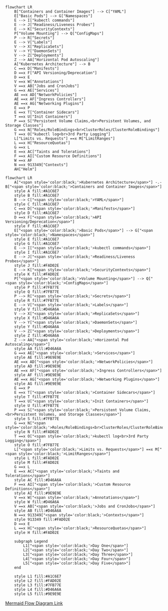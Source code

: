 ```mermaid
flowchart LR
	B["Containers and Container Images"] --> C["YAML"]
	E["Basic Pods"] --> G["Namespaces"]
	E --> I["kubectl commands"]
	E --> J["Readiness/Liveness Probes"]
	E --> K["SecurityContexts"]
	P["Volume Mounting"] --> Q["ConfigMaps"]
	P --> R["Secrets"]
	E --> V["Labels"]
	V --> X["ReplicaSets"]
	V --> Y["DaemonSets"]
	V --> Z["Deployments"]
	Z --> AA["Horizontal Pod Autoscaling"]
	A["Kubernetes Architecture"] --> B
	C ==x D["Manifests"]
	D ==x F["API Versioning/Deprecation"]
	D ==x E
	V ==x W["Annotations"]
	V ==x AB["Jobs and CronJobs"]
	G ==x AE["Services"]
	AE ==x AD["NetworkPolicies"]
	AE ==x AF["Ingress Controllers"]
	AE ==x AG["Networking Plugins"]
	E ==x P
	E ==x T["Container Sidecars"]
	T ==x U["Init Containers"]
	P ==x S["Persistent Volume Claims,<br>Persistent Volumes, and Storage Classes"]
	G ==x N["Roles/RoleBindings<br>ClusterRoles/ClusterRoleBindings"]
	T ==x O["kubectl log<br>3rd Party Logging"]
	L["Limits vs. Requests"] ==x M["LimitRanges"]
	L ==x H["ResourceQuotas"]
	G ==x L
	E ==x AC["Taints and Tolerations"]
	F ==x AI["Custom Resource Definitions"]
	W ==x AF
	N ==x 913349["Contexts"]
	AH["Helm"]
```

```mermaid
flowchart LR
    A["<span style='color:black;'>Kubernetes Architecture</span>"] -.- B["<span style='color:black;'>Containers and Container Images</span>"]
    style A fill:#A1C6E7
    style B fill:#A1C6E7
    B --> C["<span style='color:black;'>YAML</span>"]
    style C fill:#A1C6E7
    C ==x D["<span style='color:black;'>Manifests</span>"]
    style D fill:#A1C6E7
    D ==x F["<span style='color:black;'>API Versioning/Deprecation</span>"]
    style F fill:#A1C6E7
    E["<span style='color:black;'>Basic Pods</span>"] --> G["<span style='color:black;'>Namespaces</span>"]
    style E fill:#A1C6E7
    style G fill:#A1C6E7
    E --> I["<span style='color:black;'>kubectl commands</span>"]
    style I fill:#A1C6E7
    E --> J["<span style='color:black;'>Readiness/Liveness Probes</span>"]
    style J fill:#FAD02E
    E --> K["<span style='color:black;'>SecurityContexts</span>"]
    style K fill:#FAD02E
    P["<span style='color:black;'>Volume Mounting</span>"] --> Q["<span style='color:black;'>ConfigMaps</span>"]
    style P fill:#7FB77E
    style Q fill:#7FB77E
    P --> R["<span style='color:black;'>Secrets</span>"]
    style R fill:#7FB77E
    E --> V["<span style='color:black;'>Labels</span>"]
    style V fill:#D46A6A
    V --> X["<span style='color:black;'>ReplicaSets</span>"]
    style X fill:#D46A6A
    V --> Y["<span style='color:black;'>DaemonSets</span>"]
    style Y fill:#D46A6A
    V --> Z["<span style='color:black;'>Deployments</span>"]
    style Z fill:#D46A6A
    Z --> AA["<span style='color:black;'>Horizontal Pod Autoscaling</span>"]
    style AA fill:#D46A6A
    G ==x AE["<span style='color:black;'>Services</span>"]
    style AE fill:#9E9E9E
    AE ==x AD["<span style='color:black;'>NetworkPolicies</span>"]
    style AD fill:#9E9E9E
    AE ==x AF["<span style='color:black;'>Ingress Controllers</span>"]
    style AF fill:#9E9E9E
    AE ==x AG["<span style='color:black;'>Networking Plugins</span>"]
    style AG fill:#9E9E9E
    E ==x P
    E ==x T["<span style='color:black;'>Container Sidecars</span>"]
    style T fill:#7FB77E
    T ==x U["<span style='color:black;'>Init Containers</span>"]
    style U fill:#7FB77E
    P ==x S["<span style='color:black;'>Persistent Volume Claims,<br>Persistent Volumes, and Storage Classes</span>"]
    style S fill:#7FB77E
    G ==x N["<span style='color:black;'>Roles/RoleBindings<br>ClusterRoles/ClusterRoleBindings</span>"]
    style N fill:#FAD02E
    T ==x O["<span style='color:black;'>kubectl log<br>3rd Party Logging</span>"]
    style O fill:#7FB77E
    L["<span style='color:black;'>Limits vs. Requests</span>"] ==x M["<span style='color:black;'>LimitRanges</span>"]
    style L fill:#FAD02E
    style M fill:#FAD02E
    G ==x L
    E ==x AC["<span style='color:black;'>Taints and Tolerations</span>"]
    style AC fill:#D46A6A
    F ==x AI["<span style='color:black;'>Custom Resource Definitions</span>"]
    style AI fill:#9E9E9E
    V ==x W["<span style='color:black;'>Annotations</span>"]
    style W fill:#D46A6A
    V ==x AB["<span style='color:black;'>Jobs and CronJobs</span>"]
    style AB fill:#D46A6A
    N ==x 913349["<span style='color:black;'>Contexts</span>"]
    style 913349 fill:#FAD02E
    D ==x E
    L ==x H["<span style='color:black;'>ResourceQuotas</span>"]
    style H fill:#FAD02E

    subgraph Legend
        L1["<span style='color:black;'>Day One</span>"]
        L2["<span style='color:black;'>Day Two</span>"]
        L3["<span style='color:black;'>Day Three</span>"]
        L4["<span style='color:black;'>Day Four</span>"]
        L5["<span style='color:black;'>Day Five</span>"]
    end

    style L1 fill:#A1C6E7
    style L2 fill:#FAD02E
    style L3 fill:#7FB77E
    style L4 fill:#D46A6A
    style L5 fill:#9E9E9E
```
[Mermaid Flow Diagram Link](kE8AI3QIfgBhJWJ0VWJsewIAJ3Q3BSV+ABUAIUkQaockAGtMZM6YZUQ7ECkHWqRiACUu7oQeEFQBgGVg0IQwBwgfEeCpdH5a+q7mUIA5NAPAtYPhwPy60tQNrZ9pWXlFJESczCgIACupVc6ngWh0+mMUNMIAs8AoVls9k6zGYBCQzBe23QdnwRDImgoADZ6IwWGxOAs+PAQIl2jI5A0hmpNFwFnCKBoKABWXQAdgFgqFAqRiycLkQ7k83jCOCyQRCssi0TiiQohSJaT5mXouXy-AA0gC8tUkOhSpgAASJapuUjyR4A2rtVA1R5fZpteidHp9AbMkZjCbTWbzZEOGCrRVYnb0Pa3DqPE7nS7tBXrO4gHyheroZ7wTbY96Mr4-P6A4GS0FadmULm84WNvm2XEgQgkchgvkCUlMVjseDcXj5kBe0YfJkghBUDQccx1nn8ptC0WOZyuDxeHzYcLym47iJgKIxWJqjVanXZBx5Ao04qTBzo9DVK1dVCW+-OJ-VS0ASQAtg4zC+FURyTjSrTtD6vT9BGAbSOM6CTDMPRhosKw3DGOJxmY+yHEmGIphgaaYZm2aPHmWHFp8Shlv8QK3Cy8AznOsILg2y6CquKJohiWGtu2BLwjQvbkgOQ4gNSICFPSE4elWCBEtyJJsfC9ZLpxzYjGuEqgJuMoHnuioHsqJ5npq2pZHqt4gAAmokACyAAyLpuvU8kgJB3qzH6cEqIGiHIaG8ALEsEZRhmhaxiA8b4cchHoBcxHXNGZEPLm+ZReg1FMnRFaMSAoJKSpHLqZpIo2AJ+KdtQdAMH2FKDlSI7JLJJaNApg4cHVpWLuVWn2OKG7Stu-gpaEJlHiqp7qhZl7WfwDldAQYBYBUrlgR5XkdD5sGDP5CHBihcwheGkakVluy4QmYHJolqbjYxIzkRlVHju13y-PRlZMRw3XzmpfXlS2tB4h2lAifVYmUsO-AZDl8lMRQPJEvy3LoxjmPowDRLdboRIE4TROE9pQ2Svpo27o9k3Hqqs0XlZ176jSLReAQbiWgACmglSLG54GeWO0G+ftmZBkhIaoad6HhRdrzYTF11xc4CVJVcWakcAz3pU8b0MjRn3lgxU7wijaNYxbON48TNsE5VoNttVmjCD2UP9jDkkjvEbUGybyPKebFuYwDFB-RopPruTI2ykZE24KZdPnpZupMzZiSc7+loAGrPnISjoswAD0yToFIRxOB6oHuh1gtQbt-oHaMgWSydoUYall04XhNK3arD0a6lWv3DmusFvLCO0V9+V+2bfJB1jIdh-bYNCbVonu01sM0gA4j74FI1QBOQlCRgwhyc9cBHulSluMfU-HU1mfTydXje-BnA4-5YGMbggXzm0122sLPa8Em5HWCm3WWHd5ZXW7omeKpx7rJQHhmIeWYdaUTHkWd6Bs8rG06tQI+BgT6GDPpQC+y9Hbg3hESBYZIN4SSkgACT3ojQqrIITEJIcIMhNDupX2GrfQy99wgJwSCkdI81U78CmFgKATpf4AEUARQGcLzV0AChi128r6EBjdxZBSlpA860DsSwJugRRBasSKD21iPTBWUJ6G2+gVas2g9BcJIbw4k-DwyogLvxB2gkaoCnXo1RhI5fysI6gfIh3CTAAw0N2XQ8TDB8gEVHIRY0UFKkfonOajM340m6MaR4EBLRuCgP+QCSBUDqP5ltIW9c-Ji2bsdNCYUTGRRgV3CxCCiLq3TE9YeFFMrjxwblKe+DYmo08SfXhSSBApNScIdJVVqEaGECpeh4Tmr8AAFLROZOw4ScT4neK4BQS+g1I56WjsInJNNppJFSBoDIhTmYgFkQ4V0ZpvCFycgQAAbkhLAVpObVCgHkepmjPR110Q3Vp4CjFnQircTuis4G9ysf3IZjcXqj0cRM0sUyfonMIbM1JFyrmUOCZQIkdUdniT2TSA0Ry-aH0peckOVA+TLNSekm518KZ30eQ-Wm4jXnvJTkUkAyw6hOnkGYT8ZR1pV3coAppCKWloIMS3Dp7dulmN6crO61jHr4owWM7B+tJlGzJaCClx9uHeN5fy+JayglO3hN2MJzKt4gBck4v2c8qDOq8SHChQrBEGWyUMp5J4XmSI+TZQF-55BWiBZgXQlpZEAEcARrRhdXLRQDmmi11W0iBqK5bGsxX0lWOLkF4rSvY61bxiWT3ta48h3Iw1zOhJG7kl91mr0hkyj2UkHLss6uCDxVLF7EgyXcrJVMxWiLyZK5NMrPlpvkChYCxaNWlq1TBRFlbkWtxraY6KsUe6WIGTY1BdjRl6zkl2lxJs53hvmYuoktLvWzm2Q1AcAgWUgDODOpGoaf2DtUgiawy6b6xrXfG8VzyJFvKkbKqY-wsCF1w6EFo6JfnMEwAAHhyNUAAfIUQEQRnyEfw3RgEDHqhMeI7UguR6BZlu1RWgKl6DVQKNbepW97+lIMGZrF9r0sEdttSS7tIa+2weMN4xEAHqEUD5DCCd8AwMBoAPJQfJTBgd6mAYcAEOHaNmSUNyhEYeCVfJ4gtAFNK1+nySl5HqOU6AzBKM0eENUd8nNxjBEtE5KA-i+Lqt46ekWoC9XtOlp0tFgT62mr7s2mTIy5NEsUx+6eBDzMLtUtZ8Oo6Ql0JA5OkcnNTOOs5Wp0+IcEQcHxrbIm3IkMioeWhjdLm3Meew58rO9Ev6WgcvIyYAT4uNPhWenVgmJapeMRl+TCs73wMbY+i1rbX1bacXgh1EMzkuvawITr3WetabHYyurm9Pb8EUU13t-byschRn1+5cb9zoZPK59zfJPMLTvEoI8zAlpSB44tnRy2BOHTW9WmWXT0U9KyxJvbUmn3DPQW2t9H1Ts9p9apizbX4M-eqxDR70NntSSmO9snn3uXwdnKuMmK6HOx1ycNkHYPpE0nlW4Woar-4lrhQjpL+iq0orR5tjFO3sX7ZyZawnx3O3OJK9B8nX26x-Xu52UQ3I-UIEMy94XzOdN67ZxybQVBfursc+u5z01gejZTfwTmucCAMcmNnSb6APyeAIP+TAtAgvUZ9y+P3pQA8TcBF-CPlo3yWlWFAFEwe6NZIW5qpbMukUo-l+l2tYmsUPtxwdtBBKHHjKK9r6ZZnbeXfgw7o35DgP04ic0a3LWKekKsxoXkAhR9j-H2Pp3POnNiI96DsbNlPyPjND+ZYRA6jjDh-n6Xeii+GKvQrsv23xO7bNbivLBOjuFffY3s7pyuWt7hBwYf+gJ9v4EB305ZuGcjgAKrW7KztwQD5FoSn0phd0GzdyBxG3ny9xpF-CQHkA-BKGX1zg2klwgkS13wvWLwP1LxvWPwr0k3NTV0OwK3rxvxJxU1Z0f2ANAJp2EjpwYXAyzj7wuwjVUioGRndW4UFTFFuWQ3AN5wTTiGSEPkSCJDpDgMDVTi3xPQL2wNW332E3R0y2V0rxIJbRrytSJ1wVJVJydQHwSU4O4JWVWU-zXjdl2QDQAHUACW8OC4RNlbN+DhU-tUMAchtpoxDJDJCF9+BEgkAUBnAmQ5Cpcdp+Nks5c8DDUMc611DiDz9bF8tCUKDid9DqDWtB9VJnCLDx0nse8aQAANewmgxwhALZR3OzbnIQmfTdHwiQqQndGyWRKQCAdmBweVcXDRDA7RCIxHKIoTNLWItQk-FXKvUg7QjXa-dI5TUrBw39VSSovIpg6wy3OyUorI4w+3a5VwmNWo13MRBovw6Q5IBwdAf8JQLosIzAhQ89JQ-VYYkTOI8vBtM-XLZIy-cgm1SgjI+YsoxYnYlY7-QokAAALU2KMJ4RxlnDANFUgKOPEJOOaP4BLjaKgDMC-kmBuL6OAXuOR2UKeNUK23MWyybWk0+Nr3bWyi1yoP+K2OhNUiJFhIYM2VYn01BMSDpGDVnXcQZN4WZM5wEP63+2MkB1EKRKaK8xsiYUzwIAAC8UDyluZ3xEggRZA3Ath5sJdj1wi8SVsCTHiNsj9STsd3iKTn0Ui68fjZjP1eTOF9d4BBSLC+RVj-V1jEgxwG9MioTeFxB-1qjBD4TPCoCJTfCpTwcQB9koVXxakPxIUkBozfh0DdTbid98SwFcCVDFdMcEicdNCL8qTdC7U7TdcAS4M4R-TP8awQTwNEgZIeSZl+ScYuAlkzC4SBsQzETwz-CIJl8KhU84ymg8NOhQiUyEs7iDTMzCTjSCDTTT8csLT8cizNcG86SmzfSWy2yVltIeIAkSSvVtNuR2SCi6zWpGyTlv1Nz2dDdAyRSPCxSvCTwBA0gXyXzeyINzQYBM9uhuZ2i3ACA-4ejUzcTy1BisyiScz4ixiNCkjLSvjUibS9C5imIrzHTORDcGDLCOS6z4YtcfT0KZxdidJ9jgzHzQzYg3zXzBdZV5VqggV2YgKGlt9+jC8cCZzr1RNCC3jFy8d1cr80jkLSzm9yzLN4MiKXSTzu86zvYLy3EHSgDhItAOzRS44ny4gqL3zpCEDmBahvBkDJhIVog0C895D0ypyUtUd8CuL5zxiCzKSdDVzfiULLy+TryOQJKsL-orD3SpJEhd45KOF51FKeRuQXCSL7MDiETN1NKaLPkzgvyfyC4uZAReIcS+MBjZchjZybKTUzTeLq9ZNEKFNnLhL5LgraD4R0YqtDyHtayA1EgWFAqwQ2QQ4xA+V+ohS3DndhDxTKLqKtKUSaQmF8h-xxz4dWLFDDT1tOKXjuKyTVctCirrSSrbSddXLax4R2qNJOJuIgJeJMQDyV5OwNBxB6qPSolmrDD0Kl47z3CICuyYqBq4rF9WNiAqlc05EFFg8S4jxECxzTK9SwKsqIKcq5rbLYKPj4KVyZihL1rmt2DATKAl4bAsg8xD1cBQAds3A3qql2hAJqhuhnxVgIt+AoB9hlB6ACaibqg0hakyaKb2h0RShOhj0bDAMFgtCNZIUib2btMRgpJ0b0AABaIQZsdGYQMKw+bkNMeRW0BMbkmKcYYCAcUcdoZwaoFWphN8DMEACgWW767W2pXW-WwMyM9oUIDEVeEYZaQCUeYgaoQtK06k1sbG3Gsaqm8YGmkm6oVW8mpCfGr258OmkcGQZmpmyYZ8BwNmjm6vbmqAXm71CgAWkcIW4Wl2U67kMQDgIkYQbQA2+W-gMcDWlWoodW5W80I21AE2gu3+Kumus2oXEAC2pCZga252wJLGk-HGoIPGz2wm4mjWv2xm-ummkO-gUXWQXmZmqOmOjZTmzWeOxOjZFO-gNOnOvkbQbqY8okAwWuhMBspWzW80VE8u4+4geuhMU2rMOWuunWq+l0LnaU-gFuq2mqZal2h2N23uj2kAamwe0mmkf2ymv+oO2m+mmkSe7wCOlm6OpkPmoSLQOOoIHm9ABBk61emkNOnhPkYQZ-MOaW-e0+uMCu1W2So+rW++-ga+v4Q2qhmka+iK0Ac23UVu9uhCla7CLuuBHu963+-+6oH24egO0e4OiB8ccO3gSO1m+B2OyYpetBpOzBkANOhlVsqgPO7gdGbUQIW+hMPCkuk+neM+yh42h+3Ruhsx6hx+gQlh7INh9+juo6rHdwd2wOgewRoehmkR0Bjx8emkMOyYGB2e2R+e5Bh2hOxR-mgNNO3TZsAwUfZGF2IhmkAx0h-gS6ihyu+hvW-ey+6xxu2VV+tuxxjhz+7hhMXhvu3x72rxoBkempsR0OqASRySaRuBr4dB1kcJ1Brp+EZRtOmgYdSoxJkAlJkANJ8+g5Ex7JqxhhvJnJxhp+uxy2kpygD+zulxqp-hsBoR7xkBgR-xiRoJqR2BuexBheweBRvp5OmJ1AYCYW5GQUzZLZDQXe8ZyZ0u1lGZi+xZhZuZ3Jwpz5Yp9hmGnpCpietx0RzxwBkAYB9xse8RwJ9gU5kJzpuRrmlByJm5gZ+5kWsKgQMKpJLO7R8ZxrEhqZmkN7Cl0x6u8xm+yxulgpvYyUFZhx9ZpxzuCFyBqFxpmF32-ZhFpp-gZF4JmR9FsJ+RrF5e9hwWvFx5zerkIkTe4QagLgMln5mRH5-J+Zix+WnVwFll5hpukF0psF41bl1xn+oV-l4Rg5sBo50V1F8VpQPppBqViJmV0puVh57sBEZGYfawZVj5zVmkVgml2Zpl3Vhl-Vv5oFmyU1jlspzZ7+vhm1vZ+pnxw5pFlpk5tps50Ji5np7FpRu5h54fTkJJOeYkfOvV3+fgcNrJ1WkoiN35gFmhvRg1pZ2xk11ht+pN812MS17Z9NupuFhp7N5p1pmel1pAN1y51Ba50t9Y9ejQGzVsvBjgSWjQcZxtwx1W2ybVuNmNu+9tmx6+Nl-t-pzl8FrZ3lgRjN8drNh1nN6d9p85k6hdgqaVqJ2V1O+V7gbsVZDgbkV05JuthMPd9JmkCE1trt-5qNw1ph5+mkRN695N5x1N6ph9sd+F6Fx13NlF-NtF11jFxen9nFstkW6gXTHOnQUfED8Z2DptgIxW-d+DiDjjo1lD5uvttZ9Dwdrhu9616Fx9vDvlo5qB6e99wtz94tr1zQXFh56gdGDR6zbqawcZgKljmkRIT5yNhuk99ALj5Dy9-j25jDrl4TtN0T3Didl9kcKTsVjp0jyVzFz139jBqj4WrgnTAmTeoQTkcZvT0N2kc8ptrj2h2Ns9+Nl+vj0FxyqzrDnZjxsT+zvx8Rpz51lzudsjq5ijwDJTkW10wllVyrGzYL-T1WxIch9j49qL09xD7ti93t+xq9izwT127u+93Zuz59jLxzyFaB7Lj97pj13pwr7znQMOP6awYkHdiDgIqrgI7TurmLozkz5Z1r1ZhL6Y295L0d2F8Tydieob6TgtiVot8bktle7z5GK5DgPkZGVs4fEN1t73I99bhr4z490z7b9lgTxL-b7rkTvltL-rxFwbqe5z0blq+TzzxT7zpSVs5SUDnkQlt7nTzyT7prhDwzv7op+Ls1oHi16z7D3ro79LyH076Hkb2Tsb9zib27ld+VrkAQXTWcYfVZGWxbiCUL--OD+rzt37rbwntr8zjZzDkHmzsHvr+1gbmn4b4j2d+d+Ht1or4W4dNkTZXB5-POjV97q3QXr74X9bgn4FongdknodsnlL2pyniH4VyBs7mH+nuH67hTsEDXkDwL7sBlXGKgLT0LyDY33HzjkXntsXnb4nvb0ng72zh3+X6n532n5XnL1Xj3hHr3qb3lLg7sbkdnve3n7Hw3kAEzUPwz77zbyPi38X3bgSuP6X8n1LuXm1yTl3uny7uTzP9X7z67EwNkMDQl9V4voNLH6dCv+lqviPlrqPgHjr63oT+P2XxPtvzLjvtP2H91xnm7xBjXgQIkHkU6pJgmHnoz-gVb6DwNHHyv03sP7jsz+v74m35fnD1f-D9f1Pmd9PvLxdgr5nn1iLV5R9plWtCEQDyEx77sAih9Nbvf2n5m9RetfaPlb1j4v8m+dvABgK0zZJ8ne7gDft-y35ftXA--Pfn31zrD8QOufDgOM1q5X9EgmTWAbf0Zb49EBCbS3oD1QFL90Bh3LAU+xwHgMoeSvAgW7237kcPOvfFng82uy4M+0NmMDLnV3ahc7Ck-ZlvAPv7m82BdfGPg3zQE8MeuLfd-hJ0-5CCZOXfBnmIKZ6kDJBItTdofz7SS1VWwgRQaX09I38p+d-FgTX00HICOBOgrgXoNB5v9eBx3Bzor3O4kdcubnCwbvy87WDHmYVXOgKFoQ0BqBxfEPljyECiBxAbg1QR4PpYaC4uWglAX4K64BCZeQQu1mv0EHhCVev-b9uIMm7n8aQ4XNQYZygGpMchNIBbnEL9Z-QrAqyLgIx3oC20nAnDQMi2giA-s4gOQCgDMJyBEhMgkvJLtwIT7BCqeuArLpvxEFEDJQJA2Id934Bj9Wh9LdoSACaoRdj2gAzXhwARBWAhA3ULkO0BGHFUaSyHCYQo2mGzDZhCwvwEsJgRZAGK6AGADICwGoUnuugJVqGi4LXZkYPUBAD5z0C70GOw+KwKfz5D0BFSeNEKLoF5RWBjy1gJJFslWQ6B7YfMICJ0H-AORzQDgM4gITAAJliAS0YgCzVcAKBiAutEANpGYpaInITOBbCCgeSVJqkEsQUfdV+G8BMAaQVQCCOIDhYzQEAIzIzXgAO0naIAU4FCi2BpA8WTQcTKAFQAAgtgb0domaB1FwIyA7MOYPQCFpLQPGpoyphv0qTQBqg-AWIHMO+Gcj6A6onIFsDVh2jWRMFRIsgkdGZ4XRbIMMSPxADei3A3QXSrNlQDFAnRLosAMmJTHtAcgmeDANUATEhiaQsQcMWyDTEZjnwTQe0NGL+Q7gb67RZ4BKLOKYBGALtGwEAA)
